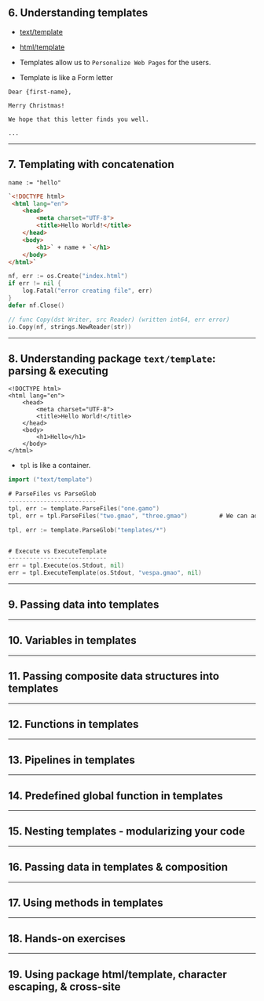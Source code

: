 ## 6. Understanding templates

* [text/template](https://pkg.go.dev/text/template)
* [html/template](https://pkg.go.dev/html/template)

* Templates allow us to `Personalize Web Pages` for the users.

* Template is like a Form letter
```
Dear {first-name},

Merry Christmas!

We hope that this letter finds you well.

...
```

***

## 7. Templating with concatenation

```
name := "hello"
```

```html
`<!DOCTYPE html>
 <html lang="en">
	<head>
	    <meta charset="UTF-8">
	    <title>Hello World!</title>
	</head>
	<body>
	    <h1>` + name + `</h1>
	</body>
</html>`
```

```go
nf, err := os.Create("index.html")
if err != nil {
    log.Fatal("error creating file", err)
}
defer nf.Close()

// func Copy(dst Writer, src Reader) (written int64, err error)
io.Copy(nf, strings.NewReader(str))
```
***

## 8. Understanding package `text/template`: parsing & executing

```gohtml
<!DOCTYPE html>
<html lang="en">
    <head>
        <meta charset="UTF-8">
        <title>Hello World!</title>
    </head>
    <body>
        <h1>Hello</h1>
    </body>
</html>
```

* `tpl` is like a container.

```go
import ("text/template")

# ParseFiles vs ParseGlob
-------------------------
tpl, err := template.ParseFiles("one.gamo")
tpl, err = tpl.ParseFiles("two.gmao", "three.gmao")         # We can add more files to `tpl` container

tpl, err := template.ParseGlob("templates/*")


# Execute vs ExecuteTemplate
----------------------------
err = tpl.Execute(os.Stdout, nil)
err = tpl.ExecuteTemplate(os.Stdout, "vespa.gmao", nil)
```


***

## 9. Passing data into templates

***

## 10. Variables in templates

***

## 11. Passing composite data structures into templates

***

## 12. Functions in templates

***

## 13. Pipelines in templates

***

## 14. Predefined global function in templates

***

## 15. Nesting templates - modularizing your code

***

## 16. Passing data in templates & composition

***

## 17. Using methods in templates

***

## 18. Hands-on exercises

***

## 19. Using package html/template, character escaping, & cross-site
